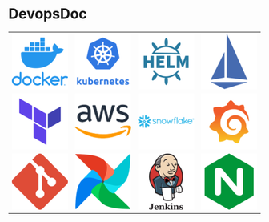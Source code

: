 # DevopsDoc
|||||
:-------------------------:|:-------------------------:|:-------------------------:|:-------------------------:
[![](./assets/docker.png)](./Docker/readme.md) | [![](./assets/kubernetes.png)](./Kubernetes/readme.md)  | [![](./assets/helm.png)](./Helm/readme.md)  |  [![](./assets/istio-logo.png)](./Istio/readme.md)
 [![](./assets/terraform.png)](./Terraform/readme.md) |[![](./assets/aws-logo.png)](./AWS/readme.md)  |  [![](./assets/snowflake.png)](./Snowflake/readme.md)| [![](./assets/grafana.png)](./Monitoring/readme.md)| 
  [![](./assets/git.png)](./git/readme.md) |[![](./assets/airflow.png)](./Airflow/readme.md) |  [![](./assets/jenkins-logo.png)](.//Jenkins/readme.md)|[![](./assets/nginx.png)](./Nginx/readme.md) |


